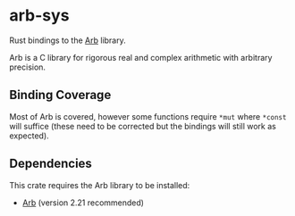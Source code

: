 # arb-sys

Rust bindings to the [Arb](https://arblib.org) library.

Arb is a C library for rigorous real and complex arithmetic with arbitrary precision.

## Binding Coverage

Most of Arb is covered, however some functions require `*mut` where `*const` will suffice (these need to be corrected but the bindings will still work as expected).

## Dependencies

This crate requires the Arb library to be installed:

  * [Arb](https://arblib.org) (version 2.21 recommended)

